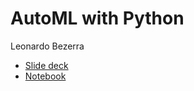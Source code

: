 # AutoML with Python
Leonardo Bezerra

* [Slide deck](//slides.com/leobezerra/deck-1-2/embed) 
* [Notebook](AutoML.ipynb)

